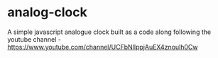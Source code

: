 # analog-clock

A simple javascript analogue clock built as a code along following the youtube channel - https://www.youtube.com/channel/UCFbNIlppjAuEX4znoulh0Cw
